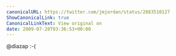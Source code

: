 ```yaml
---
canonicalURL: https://twitter.com/jmjordan/status/2883510127
ShowCanonicalLink: true
CanonicalLinkText: View original on
date: 2009-07-28T03:36:53+00:00
---
```

@diazap :-(